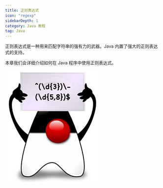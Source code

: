```yaml
---
title: 正则表达式
icon: "regexp"
sidebarDepth: 1
category: Java 教程
tag: Java
---
```


正则表达式是一种用来匹配字符串的强有力的武器。Java 内置了强大的正则表达式的支持。

本章我们会详细介绍如何在 Java 程序中使用正则表达式。

![](assets/20221123103956.png)
